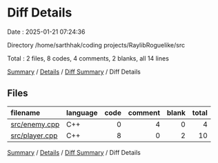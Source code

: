 # Diff Details

Date : 2025-01-21 07:24:36

Directory /home/sarthhak/coding projects/RaylibRoguelike/src

Total : 2 files,  8 codes, 4 comments, 2 blanks, all 14 lines

[Summary](results.md) / [Details](details.md) / [Diff Summary](diff.md) / Diff Details

## Files
| filename | language | code | comment | blank | total |
| :--- | :--- | ---: | ---: | ---: | ---: |
| [src/enemy.cpp](/src/enemy.cpp) | C++ | 0 | 4 | 0 | 4 |
| [src/player.cpp](/src/player.cpp) | C++ | 8 | 0 | 2 | 10 |

[Summary](results.md) / [Details](details.md) / [Diff Summary](diff.md) / Diff Details